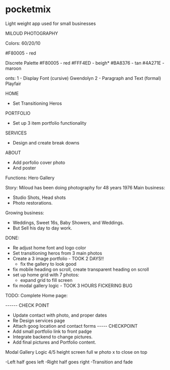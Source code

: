 # pocketmix 
Light weight app used for small businesses


MILOUD PHOTOGRAPHY

Colors:
60/20/10

#F80005 - red 


Discrete Palette
#F80005 - red
#FFF4ED - beigh*
#BA8376 - tan 
#4A271E - maroon

onts:
1 - Display Font (cursive) Gwendolyn
2 - Paragraph and Text (formal) Playfair


HOME 
- Set Transitioning Heros

PORTFOLIO
- Set up 3 item portfolio functionality

SERVICES
- Design and create break downs

ABOUT
- Add porfolio cover photo
- And poster

Functions: 
Hero
Gallery


Story:
Miloud has been doing photography for 48 years 1976
Main business:
- Studio Shots, Head shots
- Photo restorations.

Growing business:
- Weddings, Sweet 16s, Baby Showers, and Weddings. 
- But Sell his day to day work.

DONE:
- Re adjust home font and logo color
- Set transitioning heros from 3 main photos
- Create a 3 image portfolio - TOOK 2 DAYS!!
  * fix the gallery to look good
- fix mobile heading on scroll, create transparent heading on scroll
- set up home grid with 7 photos:
    * expand grid to fill screen
- fix modal gallery logic - TOOK 3 HOURS FICKERING BUG


TODO:
Complete Home page:

------ CHECK POINT
- Update contact with photo, and proper dates
- Re Design services page
- Attach goog location and contact forms
----- CHECKPOINT 
- Add small portfolio link to front padge
- Integrate backend to change pictures.
- Add final pictures and Portfolio content.




Modal Gallery Logic
4/5 height screen
full w photo
x to close on top

-Left half goes left
-Right half goes right
-Transition and fade